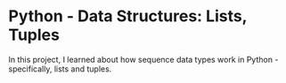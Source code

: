 # Python - Data Structures: Lists, Tuples

In this project, I learned about how sequence data types work in
Python - specifically, lists and tuples.
